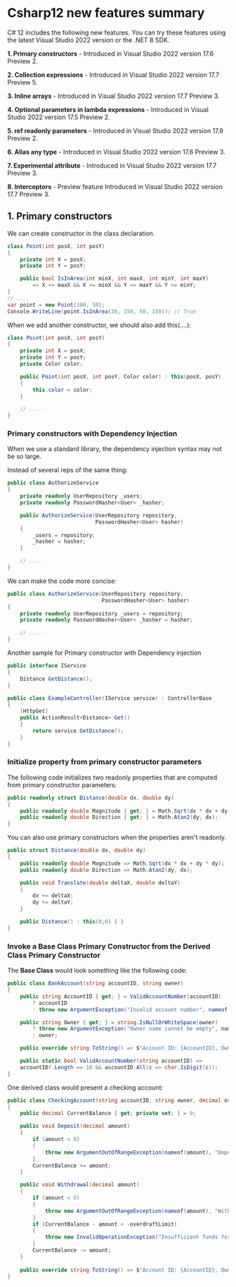 # Csharp12 new features summary

C# 12 includes the following new features. You can try these features using the latest Visual Studio 2022 version or the .NET 8 SDK.

**1. Primary constructors** - Introduced in Visual Studio 2022 version 17.6 Preview 2.

**2. Collection expressions** - Introduced in Visual Studio 2022 version 17.7 Preview 5.

**3. Inline arrays** - Introduced in Visual Studio 2022 version 17.7 Preview 3.

**4. Optional parameters in lambda expressions** - Introduced in Visual Studio 2022 version 17.5 Preview 2.

**5. ref readonly parameters** - Introduced in Visual Studio 2022 version 17.8 Preview 2.

**6. Alias any type** - Introduced in Visual Studio 2022 version 17.6 Preview 3.

**7. Experimental attribute** - Introduced in Visual Studio 2022 version 17.7 Preview 3.

**8. Interceptors** - Preview feature Introduced in Visual Studio 2022 version 17.7 Preview 3.

## 1. Primary constructors

We can create constructor in the class declaration.

```csharp
class Point(int posX, int posY)
{
    private int X = posX;
    private int Y = posY;

    public bool IsInArea(int minX, int maxX, int minY, int maxY)
        => X <= maxX && X >= minX && Y <= maxY && Y >= minY;
}
// ....
var point = new Point(100, 50);
Console.WriteLine(point.IsInArea(30, 150, 50, 150)); // True
```

When we add another constructor, we should also add this(....):

```csharp
class Point(int posX, int posY)
{
    private int X = posX;
    private int Y = posY;
    private Color color;

    public Point(int posX, int posY, Color color) : this(posX, posY)
    {
        this.color = color;
    }

    // ....
}
```

###  Primary constructors with Dependency Injection

When we use a standard library, the dependency injection syntax may not be so large.

Instead of several reps of the same thing:

```csharp
public class AuthorizeService
{
    private readonly UserRepository _users;
    private readonly PasswordHasher<User> _hasher;

    public AuthorizeService(UserRepository repository,
                            PasswordHasher<User> hasher)
    {
        _users = repository;
        _hasher = hasher;
    }

    // ....
}
```

We can make the code more concise:

```csharp
public class AuthorizeService(UserRepository repository, 
                              PasswordHasher<User> hasher)
{
    private readonly UserRepository _users = repository;
    private readonly PasswordHasher<User> _hasher = hasher;

    // ....
}
```

Another sample for Primary constructor with Dependency injection

```csharp
public interface IService
{
    Distance GetDistance();
}

public class ExampleController(IService service) : ControllerBase
{
    [HttpGet]
    public ActionResult<Distance> Get()
    {
        return service.GetDistance();
    }
}
```

### Initialize property from primary constructor parameters

The following code initializes two readonly properties that are computed from primary constructor parameters:

```csharp
public readonly struct Distance(double dx, double dy)
{
    public readonly double Magnitude { get; } = Math.Sqrt(dx * dx + dy * dy);
    public readonly double Direction { get; } = Math.Atan2(dy, dx);
}
```

You can also use primary constructors when the properties aren't readonly.

```csharp
public struct Distance(double dx, double dy)
{
    public readonly double Magnitude => Math.Sqrt(dx * dx + dy * dy);
    public readonly double Direction => Math.Atan2(dy, dx);

    public void Translate(double deltaX, double deltaY)
    {
        dx += deltaX;
        dy += deltaY;
    }

    public Distance() : this(0,0) { }
}
```

### Invoke a Base Class Primary Constructor from the Derived Class Primary Constructor

The **Base Class** would look something like the following code:

```csharp
public class BankAccount(string accountID, string owner)
{
    public string AccountID { get; } = ValidAccountNumber(accountID) 
        ? accountID 
        : throw new ArgumentException("Invalid account number", nameof(accountID));

    public string Owner { get; } = string.IsNullOrWhiteSpace(owner) 
        ? throw new ArgumentException("Owner name cannot be empty", nameof(owner)) 
        : owner;

    public override string ToString() => $"Account ID: {AccountID}, Owner: {Owner}";

    public static bool ValidAccountNumber(string accountID) => 
    accountID?.Length == 10 && accountID.All(c => char.IsDigit(c));
}
```

One derived class would present a checking account:

```csharp
public class CheckingAccount(string accountID, string owner, decimal overdraftLimit = 0) : BankAccount(accountID, owner)
{
    public decimal CurrentBalance { get; private set; } = 0;

    public void Deposit(decimal amount)
    {
        if (amount < 0)
        {
            throw new ArgumentOutOfRangeException(nameof(amount), "Deposit amount must be positive");
        }
        CurrentBalance += amount;
    }

    public void Withdrawal(decimal amount)
    {
        if (amount < 0)
        {
            throw new ArgumentOutOfRangeException(nameof(amount), "Withdrawal amount must be positive");
        }
        if (CurrentBalance - amount < -overdraftLimit)
        {
            throw new InvalidOperationException("Insufficient funds for withdrawal");
        }
        CurrentBalance -= amount;
    }
    
    public override string ToString() => $"Account ID: {AccountID}, Owner: {Owner}, Balance: {CurrentBalance}";
}
```



## 

